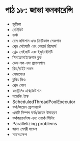 # পাঠ ১৮: জাভা কনকারেন্সি

* ভূমিকা 
* বেনিফিট
* কস্ট
* রেস কন্ডিশান এবং ক্রিটিকাল সেকশান
* থ্রেড সেইফটি এবং শেয়ার্ড রিসোর্স
* থ্রেড সেইফটি এবং ইমুট্যবিলিটি
* সিনক্রোনাইজেশান ব্লক
* ডেড লক এবং প্রভেনশান
* রিড/রাইট লকস
* সেমাফোর
* ব্লকিং কিও
* থ্রেড পোল
* কন্ট্রোলিং এক্সিকিউশান
* মডেলিং টাস্ক
* ScheduledThreadPoolExecutor
* ফর্ক/জয়েন ফ্রেমওয়ার্ক
* একটি সিম্পল ফর্ক/জয়েন উদাহরণ
* ফর্কজয়েনটাস্ক এবং ওয়ার্ক স্টিলিং
* Parallelizing problems
* জাভা মেমরী মডেল
* সারসংক্ষেপ

